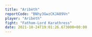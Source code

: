```yaml
---
title: "Aribèth"
reportCode: "BNhy3GwzCKJA89Vn"
player: "Aribèth"
fight: "Fathom-Lord Karathress"
date: 2021-10-24T19:01:26.673000+00:00
---
```


